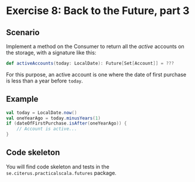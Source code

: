 # Exercise 8: Back to the Future, part 3

## Scenario

Implement a method on the Consumer to return all the *active* accounts on the storage, with a signature like this:

```scala
def activeAccounts(today: LocalDate): Future[Set[Account]] = ???
```

For this purpose, an active account is one where the date of first purchase is less than a year before `today`.

## Example

```scala
val today = LocalDate.now()
val oneYearAgo = today.minusYears(1)
if (dateOfFirstPurchase.isAfter(oneYearAgo)) {
    // Account is active...
}
```

## Code skeleton

You will find code skeleton and tests in the `se.citerus.practicalscala.futures` package.
